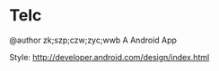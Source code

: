 Telc
====
@author zk;szp;czw;zyc;wwb
A Android App

Style:  http://developer.android.com/design/index.html
